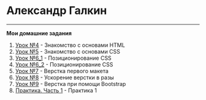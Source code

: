 

# Александр Галкин
___
**Мои домашние задания**  
1. [Урок №4](https://alga39.github.io/lesson_4/ "Знакомство с основами HTML") - Знакомство с основами HTML 
2. [Урок №5](https://alga39.github.io/lesson_5/ "Знакомство с основами CSS") - Знакомство с основами CSS
3. [Урок №6_1](https://alga39.github.io/lesson_6_1/ "Позиционирование CSS") - Позиционирование CSS
4. [Урок №6_2](https://alga39.github.io/lesson_6_2/ "Позиционирование CSS") - Позиционирование CSS
5. [Урок №7](https://alga39.github.io/lesson_7/ "Верстка первого макета") - Верстка первого макета
6. [Урок №8](https://alga39.github.io/lesson_8/ "Ускорение верстки в разы") - Ускорение верстки в разы 
7. [Урок №9](https://alga39.github.io/lesson_9/ "Верстка при помощи Bootstrap") - Верстка при помощи Bootstrap
8. [Практика. Часть 1](https://github.com/alga39/alga39.github.io/tree/main/module_5-practice_1/ "Модуль 5. Практика 1") - Практика 1

